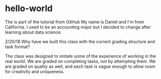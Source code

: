 # hello-world
The is part of the tutorial from GitHub
My name is Daniel and I'm from California. I used to be an accounting major but I decided to change after learning about data science. 


2/20/18
Why have we built this class with the current grading structure and task format?

The class was designed to imitate some of the experience of working in the real world. We are graded on completing tasks, not by attempting them. We are graded on quality as well, and each task is vague enough to allow room for creativity and uniqueness.

<!-- 

```{r, include=FALSE}
top_two <- select(flights, sched_dep_time, dep_delay, arr_delay, carrier)

top_two$delay_total <- top_two$dep_delay + top_two$arr_delay

top_two <- filter(top_two, sched_dep_time <= 1200)

top_two <- group_by(top_two, carrier)

top_two <- arrange(top_two, (arr_delay + dep_delay))
```

```{r, comment=NA}
print(summarise(top_two, delay_avg = mean(delay_total, na.rm = TRUE)))
```

-->

